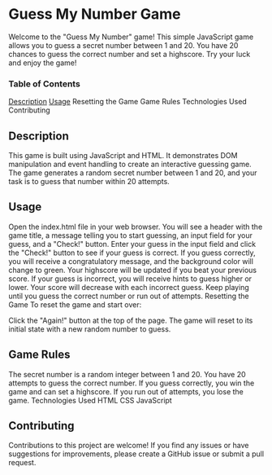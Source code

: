 # Guess My Number Game
<div>
  <p>Welcome to the "Guess My Number" game! This simple JavaScript game allows you to guess a secret number between 1 and 20. You have 20 chances to guess the correct number and set a highscore. Try your luck and enjoy the game!

### Table of Contents
[Description](##Description)
[Usage](##Usage)
Resetting the Game
Game Rules
Technologies Used
Contributing

## Description
This game is built using JavaScript and HTML. It demonstrates DOM manipulation and event handling to create an interactive guessing game. The game generates a random secret number between 1 and 20, and your task is to guess that number within 20 attempts.

## Usage
Open the index.html file in your web browser.
You will see a header with the game title, a message telling you to start guessing, an input field for your guess, and a "Check!" button.
Enter your guess in the input field and click the "Check!" button to see if your guess is correct.
If you guess correctly, you will receive a congratulatory message, and the background color will change to green.
Your highscore will be updated if you beat your previous score.
If your guess is incorrect, you will receive hints to guess higher or lower.
Your score will decrease with each incorrect guess.
Keep playing until you guess the correct number or run out of attempts.
Resetting the Game
To reset the game and start over:

Click the "Again!" button at the top of the page.
The game will reset to its initial state with a new random number to guess.
## Game Rules
The secret number is a random integer between 1 and 20.
You have 20 attempts to guess the correct number.
If you guess correctly, you win the game and can set a highscore.
If you run out of attempts, you lose the game.
Technologies Used
HTML
CSS
JavaScript
## Contributing
Contributions to this project are welcome! If you find any issues or have suggestions for improvements, please create a GitHub issue or submit a pull request.
</p>
</div>
